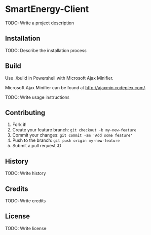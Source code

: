 # SmartEnergy-Client

TODO: Write a project description

## Installation

TODO: Describe the installation process

## Build 

Use ./build in Powershell with Microsoft Ajax Minifier.

Microsoft Ajax Minifier can be found at http://ajaxmin.codeplex.com/.

TODO: Write usage instructions

## Contributing

1. Fork it!
2. Create your feature branch: `git checkout -b my-new-feature`
3. Commit your changes: `git commit -am 'Add some feature'`
4. Push to the branch: `git push origin my-new-feature`
5. Submit a pull request :D

## History

TODO: Write history

## Credits

TODO: Write credits

## License

TODO: Write license

